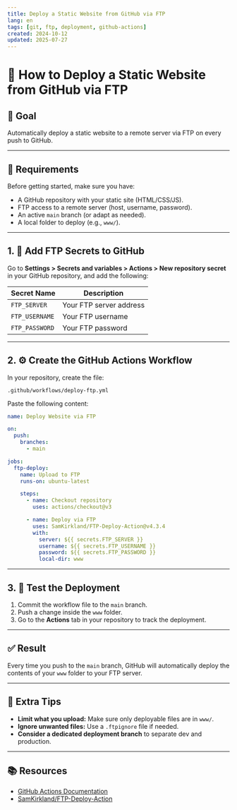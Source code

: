 ```yaml
---
title: Deploy a Static Website from GitHub via FTP
lang: en
tags: [git, ftp, deployment, github-actions]
created: 2024-10-12
updated: 2025-07-27
---
```


# 🚀 How to Deploy a Static Website from GitHub via FTP

## 🎯 Goal

Automatically deploy a static website to a remote server via FTP on every push to GitHub.


---

## 🧰 Requirements

Before getting started, make sure you have:

- A GitHub repository with your static site (HTML/CSS/JS).
- FTP access to a remote server (host, username, password).
- An active `main` branch (or adapt as needed).
- A local folder to deploy (e.g., `www/`).

---

## 1. 🔐 Add FTP Secrets to GitHub

Go to **Settings > Secrets and variables > Actions > New repository secret** in your GitHub repository, and add the following:

| Secret Name         | Description                     |
|---------------------|---------------------------------|
| `FTP_SERVER`        | Your FTP server address         |
| `FTP_USERNAME`      | Your FTP username               |
| `FTP_PASSWORD`      | Your FTP password               |

---

## 2. ⚙️ Create the GitHub Actions Workflow

In your repository, create the file:

```
.github/workflows/deploy-ftp.yml
```

Paste the following content:

```yaml
name: Deploy Website via FTP

on:
  push:
    branches:
      - main

jobs:
  ftp-deploy:
    name: Upload to FTP
    runs-on: ubuntu-latest

    steps:
      - name: Checkout repository
        uses: actions/checkout@v3

      - name: Deploy via FTP
        uses: SamKirkland/FTP-Deploy-Action@v4.3.4
        with:
          server: ${{ secrets.FTP_SERVER }}
          username: ${{ secrets.FTP_USERNAME }}
          password: ${{ secrets.FTP_PASSWORD }}
          local-dir: www
```

---

## 3. 🚀 Test the Deployment

1. Commit the workflow file to the `main` branch.
2. Push a change inside the `www` folder.
3. Go to the **Actions** tab in your repository to track the deployment.

---

## ✅ Result

Every time you push to the `main` branch, GitHub will automatically deploy the contents of your `www` folder to your FTP server.

---

## 🧼 Extra Tips

- **Limit what you upload:** Make sure only deployable files are in `www/`.
- **Ignore unwanted files:** Use a `.ftpignore` file if needed.
- **Consider a dedicated deployment branch** to separate dev and production.

---

## 📚 Resources

- [GitHub Actions Documentation](https://docs.github.com/en/actions)
- [SamKirkland/FTP-Deploy-Action](https://github.com/SamKirkland/FTP-Deploy-Action)
